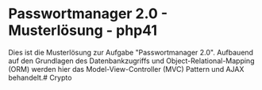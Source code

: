 # Passwortmanager 2.0 - Musterlösung - php41

Dies ist die Musterlösung zur Aufgabe "Passwortmanager 2.0".
Aufbauend auf den Grundlagen des Datenbankzugriffs und Object-Relational-Mapping (ORM) werden hier das Model-View-Controller (MVC) Pattern und AJAX behandelt.# Crypto
